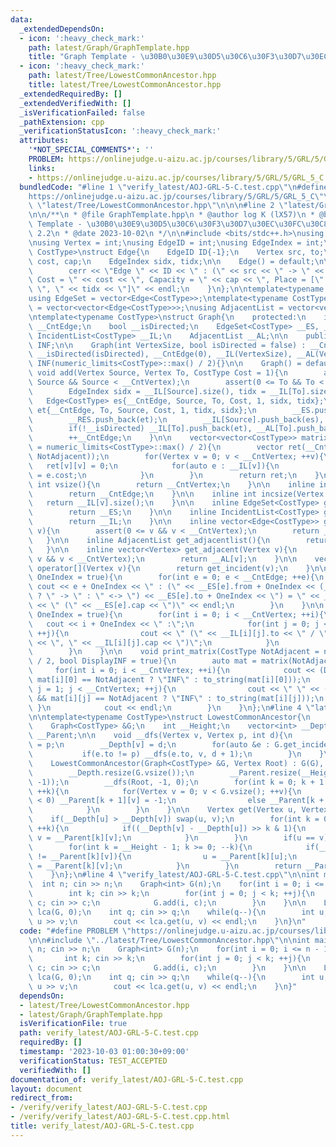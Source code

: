 ```yaml
---
data:
  _extendedDependsOn:
  - icon: ':heavy_check_mark:'
    path: latest/Graph/GraphTemplate.hpp
    title: "Graph Template - \u30B0\u30E9\u30D5\u30C6\u30F3\u30D7\u30EC\u30FC\u30C8"
  - icon: ':heavy_check_mark:'
    path: latest/Tree/LowestCommonAncestor.hpp
    title: latest/Tree/LowestCommonAncestor.hpp
  _extendedRequiredBy: []
  _extendedVerifiedWith: []
  _isVerificationFailed: false
  _pathExtension: cpp
  _verificationStatusIcon: ':heavy_check_mark:'
  attributes:
    '*NOT_SPECIAL_COMMENTS*': ''
    PROBLEM: https://onlinejudge.u-aizu.ac.jp/courses/library/5/GRL/5/GRL_5_C
    links:
    - https://onlinejudge.u-aizu.ac.jp/courses/library/5/GRL/5/GRL_5_C
  bundledCode: "#line 1 \"verify_latest/AOJ-GRL-5-C.test.cpp\"\n#define PROBLEM \"\
    https://onlinejudge.u-aizu.ac.jp/courses/library/5/GRL/5/GRL_5_C\"\n\n#line 1\
    \ \"latest/Tree/LowestCommonAncestor.hpp\"\n\n\n#line 2 \"latest/Graph/GraphTemplate.hpp\"\
    \n\n/**\n * @file GraphTemplate.hpp\n * @author log K (lX57)\n * @brief Graph\
    \ Template - \u30B0\u30E9\u30D5\u30C6\u30F3\u30D7\u30EC\u30FC\u30C8\n * @version\
    \ 2.2\n * @date 2023-10-02\n */\n\n#include <bits/stdc++.h>\nusing namespace std;\n\
    \nusing Vertex = int;\nusing EdgeID = int;\nusing EdgeIndex = int;\n\ntemplate<typename\
    \ CostType>\nstruct Edge{\n    EdgeID ID{-1};\n    Vertex src, to;\n    CostType\
    \ cost, cap;\n    EdgeIndex sidx, tidx;\n\n    Edge() = default;\n\n    void print(){\n\
    \        cerr << \"Edge \" << ID << \" : (\" << src << \" -> \" << to << \"),\
    \ Cost = \" << cost << \", Capacity = \" << cap << \", Place = [\" << sidx <<\
    \ \", \" << tidx << \"]\" << endl;\n    }\n};\n\ntemplate<typename CostType>\n\
    using EdgeSet = vector<Edge<CostType>>;\ntemplate<typename CostType>\nusing IncidentList\
    \ = vector<vector<Edge<CostType>>>;\nusing AdjacentList = vector<vector<Vertex>>;\n\
    \ntemplate<typename CostType>\nstruct Graph{\n    protected:\n    int __CntVertex,\
    \ __CntEdge;\n    bool __isDirected;\n    EdgeSet<CostType> __ES, __RES;\n   \
    \ IncidentList<CostType> __IL;\n    AdjacentList __AL;\n\n    public:\n    CostType\
    \ INF;\n\n    Graph(int VertexSize, bool isDirected = false) : __CntVertex(VertexSize),\
    \ __isDirected(isDirected), __CntEdge(0), __IL(VertexSize), __AL(VertexSize),\
    \ INF(numeric_limits<CostType>::max() / 2){}\n\n    Graph() = default;\n\n   \
    \ void add(Vertex Source, Vertex To, CostType Cost = 1){\n        assert(0 <=\
    \ Source && Source < __CntVertex);\n        assert(0 <= To && To < __CntVertex);\n\
    \        EdgeIndex sidx = __IL[Source].size(), tidx = __IL[To].size();\n     \
    \   Edge<CostType> es{__CntEdge, Source, To, Cost, 1, sidx, tidx};\n        Edge<CostType>\
    \ et{__CntEdge, To, Source, Cost, 1, tidx, sidx};\n        __ES.push_back(es);\n\
    \        __RES.push_back(et);\n        __IL[Source].push_back(es), __AL[Source].push_back(To);\n\
    \        if(!__isDirected) __IL[To].push_back(et), __AL[To].push_back(Source);\n\
    \        ++__CntEdge;\n    }\n\n    vector<vector<CostType>> matrix(CostType NotAdjacent\
    \ = numeric_limits<CostType>::max() / 2){\n        vector ret(__CntVertex, vector(__CntVertex,\
    \ NotAdjacent));\n        for(Vertex v = 0; v < __CntVertex; ++v){\n         \
    \   ret[v][v] = 0;\n            for(auto e : __IL[v]){\n                ret[v][e.to]\
    \ = e.cost;\n            }\n        }\n        return ret;\n    }\n\n    inline\
    \ int vsize(){\n        return __CntVertex;\n    }\n\n    inline int esize(){\n\
    \        return __CntEdge;\n    }\n\n    inline int incsize(Vertex v){\n     \
    \   return __IL[v].size();\n    }\n\n    inline EdgeSet<CostType> get_edgeset(){\n\
    \        return __ES;\n    }\n\n    inline IncidentList<CostType> get_incidentlist(){\n\
    \        return __IL;\n    }\n\n    inline vector<Edge<CostType>> get_incident(Vertex\
    \ v){\n        assert(0 <= v && v < __CntVertex);\n        return __IL[v];\n \
    \   }\n\n    inline AdjacentList get_adjacentlist(){\n        return __AL;\n \
    \   }\n\n    inline vector<Vertex> get_adjacent(Vertex v){\n        assert(0 <=\
    \ v && v < __CntVertex);\n        return __AL[v];\n    }\n\n    vector<Edge<CostType>>\
    \ operator[](Vertex v){\n        return get_incident(v);\n    }\n\n    void print_edgeset(bool\
    \ OneIndex = true){\n        for(int e = 0; e < __CntEdge; ++e){\n           \
    \ cout << e + OneIndex << \" : (\" << __ES[e].from + OneIndex << (__isDirected\
    \ ? \" -> \" : \" <-> \") << __ES[e].to + OneIndex << \") = \" << __ES[e].cost\
    \ << \" (\" << __ES[e].cap << \")\" << endl;\n        }\n    }\n\n    void print_incidentlist(bool\
    \ OneIndex = true){\n        for(int i = 0; i < __CntVertex; ++i){\n         \
    \   cout << i + OneIndex << \" :\";\n            for(int j = 0; j < __IL[i].size();\
    \ ++j){\n                cout << \" (\" << __IL[i][j].to << \" / \" << __IL[i][j].cost\
    \ << \", \" << __IL[i][j].cap << \")\";\n            }\n            cout << endl;\n\
    \        }\n    }\n\n    void print_matrix(CostType NotAdjacent = numeric_limits<CostType>::max()\
    \ / 2, bool DisplayINF = true){\n        auto mat = matrix(NotAdjacent);\n   \
    \     for(int i = 0; i < __CntVertex; ++i){\n            cout << (DisplayINF &&\
    \ mat[i][0] == NotAdjacent ? \"INF\" : to_string(mat[i][0]));\n            for(int\
    \ j = 1; j < __CntVertex; ++j){\n                cout << \" \" << (DisplayINF\
    \ && mat[i][j] == NotAdjacent ? \"INF\" : to_string(mat[i][j]));\n           \
    \ }\n            cout << endl;\n        }\n    }\n};\n#line 4 \"latest/Tree/LowestCommonAncestor.hpp\"\
    \n\ntemplate<typename CostType>\nstruct LowestCommonAncestor{\n    private:\n\
    \    Graph<CostType> &G;\n    int __Height;\n    vector<int> __Depth;\n    vector<vector<Vertex>>\
    \ __Parent;\n\n    void __dfs(Vertex v, Vertex p, int d){\n        __Parent[0][v]\
    \ = p;\n        __Depth[v] = d;\n        for(auto &e : G.get_incident(v)){\n \
    \           if(e.to != p) __dfs(e.to, v, d + 1);\n        }\n    }\n\n    public:\n\
    \    LowestCommonAncestor(Graph<CostType> &G, Vertex Root) : G(G), __Height(32){\n\
    \        __Depth.resize(G.vsize());\n        __Parent.resize(__Height, vector<Vertex>(G.vsize(),\
    \ -1));\n        __dfs(Root, -1, 0);\n        for(int k = 0; k + 1 < __Height;\
    \ ++k){\n            for(Vertex v = 0; v < G.vsize(); ++v){\n                if(__Parent[k][v]\
    \ < 0) __Parent[k + 1][v] = -1;\n                else __Parent[k + 1][v] = __Parent[k][__Parent[k][v]];\n\
    \            }\n        }\n    }\n\n    Vertex get(Vertex u, Vertex v){\n    \
    \    if(__Depth[u] > __Depth[v]) swap(u, v);\n        for(int k = 0; k < __Height;\
    \ ++k){\n            if((__Depth[v] - __Depth[u]) >> k & 1){\n               \
    \ v = __Parent[k][v];\n            }\n        }\n        if(u == v) return u;\n\
    \        for(int k = __Height - 1; k >= 0; --k){\n            if(__Parent[k][u]\
    \ != __Parent[k][v]){\n                u = __Parent[k][u];\n                v\
    \ = __Parent[k][v];\n            }\n        }\n        return __Parent[0][u];\n\
    \    }\n};\n#line 4 \"verify_latest/AOJ-GRL-5-C.test.cpp\"\n\nint main(){\n  \
    \  int n; cin >> n;\n    Graph<int> G(n);\n    for(int i = 0; i <= n - 1; ++i){\n\
    \        int k; cin >> k;\n        for(int j = 0; j < k; ++j){\n            int\
    \ c; cin >> c;\n            G.add(i, c);\n        }\n    }\n\n    LowestCommonAncestor<int>\
    \ lca(G, 0);\n    int q; cin >> q;\n    while(q--){\n        int u, v; cin >>\
    \ u >> v;\n        cout << lca.get(u, v) << endl;\n    }\n}\n"
  code: "#define PROBLEM \"https://onlinejudge.u-aizu.ac.jp/courses/library/5/GRL/5/GRL_5_C\"\
    \n\n#include \"../latest/Tree/LowestCommonAncestor.hpp\"\n\nint main(){\n    int\
    \ n; cin >> n;\n    Graph<int> G(n);\n    for(int i = 0; i <= n - 1; ++i){\n \
    \       int k; cin >> k;\n        for(int j = 0; j < k; ++j){\n            int\
    \ c; cin >> c;\n            G.add(i, c);\n        }\n    }\n\n    LowestCommonAncestor<int>\
    \ lca(G, 0);\n    int q; cin >> q;\n    while(q--){\n        int u, v; cin >>\
    \ u >> v;\n        cout << lca.get(u, v) << endl;\n    }\n}"
  dependsOn:
  - latest/Tree/LowestCommonAncestor.hpp
  - latest/Graph/GraphTemplate.hpp
  isVerificationFile: true
  path: verify_latest/AOJ-GRL-5-C.test.cpp
  requiredBy: []
  timestamp: '2023-10-03 01:00:30+09:00'
  verificationStatus: TEST_ACCEPTED
  verifiedWith: []
documentation_of: verify_latest/AOJ-GRL-5-C.test.cpp
layout: document
redirect_from:
- /verify/verify_latest/AOJ-GRL-5-C.test.cpp
- /verify/verify_latest/AOJ-GRL-5-C.test.cpp.html
title: verify_latest/AOJ-GRL-5-C.test.cpp
---
```

